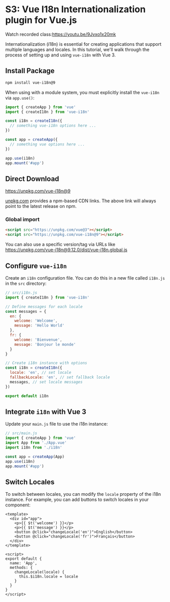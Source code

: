 # S3: Vue I18n Internationalization plugin for Vue.js

Watch recorded class:https://youtu.be/9Jvxo1x20mk

Internationalization (i18n) is essential for creating applications that support multiple languages and locales. In this tutorial, we'll walk through the process of setting up and using `vue-i18n` with Vue 3.


## Install Package

```sh [npm]
npm install vue-i18n@9
```

When using with a module system, you must explicitly install the `vue-i18n`
via `app.use()`:


```js
import { createApp } from 'vue'
import { createI18n } from 'vue-i18n'

const i18n = createI18n({
  // something vue-i18n options here ...
})

const app = createApp({
  // something vue options here ...
})

app.use(i18n)
app.mount('#app')
```


## Direct Download

<https://unpkg.com/vue-i18n@9>

[unpkg.com](https://unpkg.com) provides a npm-based CDN links. The above link will always point to the latest release on npm.

### Global import

```html
<script src="https://unpkg.com/vue@3"></script>
<script src="https://unpkg.com/vue-i18n@9"></script>
```

You can also use a specific version/tag via URLs like <https://unpkg.com/vue-i18n@9.12.0/dist/vue-i18n.global.js>

## Configure `vue-i18n`

Create an `i18n` configuration file. You can do this in a new file called `i18n.js` in the `src` directory:
```js
// src/i18n.js
import { createI18n } from 'vue-i18n'

// Define messages for each locale
const messages = {
  en: {
    welcome: 'Welcome',
    message: 'Hello World'
  },
  fr: {
    welcome: 'Bienvenue',
    message: 'Bonjour le monde'
  }
}

// Create i18n instance with options
const i18n = createI18n({
  locale: 'en', // set locale
  fallbackLocale: 'en', // set fallback locale
  messages, // set locale messages
})

export default i18n
```

## Integrate `i18n` with Vue 3
Update your `main.js` file to use the i18n instance:

```js
// src/main.js
import { createApp } from 'vue'
import App from './App.vue'
import i18n from './i18n'

const app = createApp(App)
app.use(i18n)
app.mount('#app')
```

## Switch Locales
To switch between locales, you can modify the `locale` property of the i18n instance. For example, you can add buttons to switch locales in your component:
```vue
<template>
  <div id="app">
    <p>{{ $t('welcome') }}</p>
    <p>{{ $t('message') }}</p>
    <button @click="changeLocale('en')">English</button>
    <button @click="changeLocale('fr')">Français</button>
  </div>
</template>

<script>
export default {
  name: 'App',
  methods: {
    changeLocale(locale) {
      this.$i18n.locale = locale
    }
  }
}
</script>
```